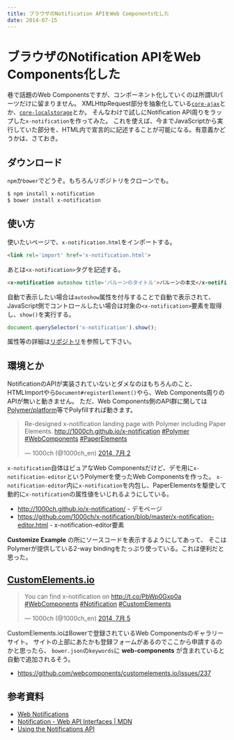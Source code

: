 ```yaml
---
title: ブラウザのNotification APIをWeb Components化した
date: 2014-07-15
---
```


# ブラウザのNotification APIをWeb Components化した

巷で話題のWeb Componentsですが、コンポーネント化していくのは所謂UIパーツだけに留まりません。
XMLHttpRequest部分を抽象化している[`core-ajax`](https://github.com/Polymer/core-ajax)とか、[`core-localstorage`](https://github.com/Polymer/core-localstorage)とか。
そんなわけで試しにNotification API周りをラップした`x-notification`を作ってみた。
これを使えば、今までJavaScriptから実行していた部分を、HTML内で宣言的に記述することが可能になる。有意義かどうかは、さておき。

## ダウンロード

`npm`か`bower`でどうぞ。もちろんリポジトリをクローンでも。

```bash
$ npm install x-notification
$ bower install x-notification
```

## 使い方

使いたいページで、`x-notification.html`をインポートする。

```html
<link rel='import' href='x-notification.html'>
```

あとは`<x-notification>`タグを記述する。

```html
<x-notification autoshow title='バルーンのタイトル'>バルーンの本文</x-notification>
```

自動で表示したい場合は`autoshow`属性を付与することで自動で表示されて、
JavaScript側でコントロールしたい場合は対象の`<x-notification>`要素を取得し、`show()`を実行する。

```js
document.querySelector('x-notification').show();
```

属性等の詳細は[リポジトリ](https://github.com/1000ch/x-notification)を参照して下さい。

## 環境とか

NotificationのAPIが実装されていないとダメなのはもちろんのこと、
HTMLImportやら`Document#registerElement()`やら、Web Components周りのAPIが無いと動きません。
ただ、Web Components側のAPI群に関しては[Polymer/platform](https://github.com/Polymer/platform)等でPolyfillすれば動きます。

<blockquote class="twitter-tweet" lang="ja"><p>Re-designed x-notification landing page with Polymer including Paper Elements. <a href="http://1000ch.github.io/x-notification">http://1000ch.github.io/x-notification</a> <a href="https://twitter.com/hashtag/Polymer?src=hash">#Polymer</a> <a href="https://twitter.com/hashtag/WebComponents?src=hash">#WebComponents</a> <a href="https://twitter.com/hashtag/PaperElements?src=hash">#PaperElements</a></p>&mdash; 1000ch (@1000ch_en) <a href="https://twitter.com/1000ch_en/statuses/484296238892720128">2014, 7月 2</a></blockquote>

`x-notification`自体はピュアなWeb Componentsだけど、デモ用に`x-notification-editor`というPolymerを使ったWeb Componentsを作った。
`x-notification-editor`内に`x-notification`を内包し、PaperElementsを駆使して動的に`x-notification`の属性値をいじれるようにしている。

- http://1000ch.github.io/x-notification/ - デモページ
- https://github.com/1000ch/x-notification/blob/master/x-notification-editor.html - x-notification-editor要素

**Customize Example** の所にソースコードを表示するようにしてあって、
そこはPolymerが提供している2-way bindingをたっぷり使っている。これは便利だと思った。

## [CustomElements.io](http://customelements.io/)

<blockquote class="twitter-tweet" lang="ja"><p>You can find x-notification on <a href="http://t.co/PbWp0Gxp0a">http://t.co/PbWp0Gxp0a</a> <a href="https://twitter.com/hashtag/WebComponents?src=hash">#WebComponents</a> <a href="https://twitter.com/hashtag/Notification?src=hash">#Notification</a> <a href="https://twitter.com/hashtag/CustomElements?src=hash">#CustomElements</a></p>&mdash; 1000ch (@1000ch_en) <a href="https://twitter.com/1000ch_en/statuses/485281852144381954">2014, 7月 5</a></blockquote>

CustomElements.ioはBowerで登録されているWeb Componentsのギャラリーサイト。
サイトの上部にあたかも登録フォームがあるのでここから申請するのかと思ったら、
`bower.json`の`keywords`に **web-components** が含まれていると自動で追加されるそう。

- https://github.com/webcomponents/customelements.io/issues/237

## 参考資料

- [Web Notifications](http://www.w3.org/TR/notifications/)
- [Notification - Web API Interfaces | MDN](https://developer.mozilla.org/ja/docs/Web/API/notification)
- [Using the Notifications API](http://www.html5rocks.com/en/tutorials/notifications/quick/)
